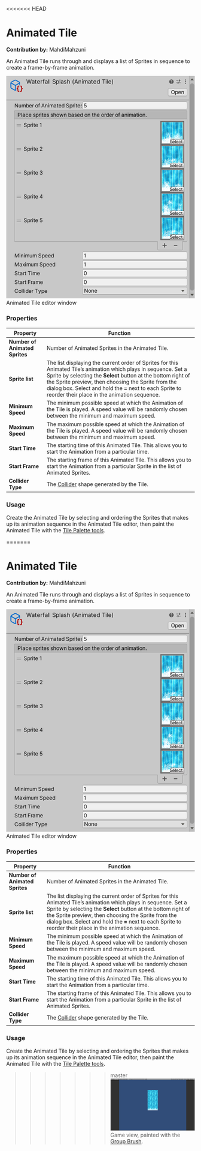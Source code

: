 <<<<<<< HEAD
# Animated Tile

__Contribution by:__  MahdiMahzuni

An Animated Tile runs through and displays a list of Sprites in sequence to create a frame-by-frame animation.

![](images/AnimatedTileEditor.png)<br/>Animated Tile editor window

### Properties

| Property                       | Function                                                     |
| ------------------------------ | ------------------------------------------------------------ |
| __Number of Animated Sprites__ | Number of Animated Sprites in the Animated Tile.             |
| __Sprite list__                | The list displaying the current order of Sprites for this Animated Tile’s animation which plays in sequence. Set a Sprite by selecting the **Select** button at the bottom right of the Sprite preview, then choosing the Sprite from the dialog box. Select and hold the **=** next to each Sprite to reorder their place in the animation sequence. |
| __Minimum Speed__              | The minimum possible speed at which the Animation of the Tile is played. A speed value will be randomly chosen between the minimum and maximum speed. |
| __Maximum Speed__              | The maximum possible speed at which the Animation of the Tile is played. A speed value will be randomly chosen between the minimum and maximum speed. |
| __Start Time__                 | The starting time of this Animated Tile. This allows you to start the Animation from a particular time. |
| __Start Frame__                | The starting frame of this Animated Tile. This allows you to start the Animation from a particular Sprite in the list of Animated Sprites. |
| __Collider Type__              | The [Collider](https://docs.unity3d.com/Manual/Collider2D.html) shape generated by the Tile. |

### Usage

Create the Animated Tile by selecting and ordering the Sprites that makes up its animation sequence in the Animated Tile editor, then paint the Animated Tile with the [Tile Palette tools](https://docs.unity3d.com/Manual/Tilemap-Painting.html).

=======
# Animated Tile

__Contribution by:__  MahdiMahzuni

An Animated Tile runs through and displays a list of Sprites in sequence to create a frame-by-frame animation.

![](images/AnimatedTileEditor.png)<br/>Animated Tile editor window

### Properties

| Property                       | Function                                                     |
| ------------------------------ | ------------------------------------------------------------ |
| __Number of Animated Sprites__ | Number of Animated Sprites in the Animated Tile.             |
| __Sprite list__                | The list displaying the current order of Sprites for this Animated Tile’s animation which plays in sequence. Set a Sprite by selecting the **Select** button at the bottom right of the Sprite preview, then choosing the Sprite from the dialog box. Select and hold the **=** next to each Sprite to reorder their place in the animation sequence. |
| __Minimum Speed__              | The minimum possible speed at which the Animation of the Tile is played. A speed value will be randomly chosen between the minimum and maximum speed. |
| __Maximum Speed__              | The maximum possible speed at which the Animation of the Tile is played. A speed value will be randomly chosen between the minimum and maximum speed. |
| __Start Time__                 | The starting time of this Animated Tile. This allows you to start the Animation from a particular time. |
| __Start Frame__                | The starting frame of this Animated Tile. This allows you to start the Animation from a particular Sprite in the list of Animated Sprites. |
| __Collider Type__              | The [Collider](https://docs.unity3d.com/Manual/Collider2D.html) shape generated by the Tile. |

### Usage

Create the Animated Tile by selecting and ordering the Sprites that makes up its animation sequence in the Animated Tile editor, then paint the Animated Tile with the [Tile Palette tools](https://docs.unity3d.com/Manual/Tilemap-Painting.html).

>>>>>>> master
![](images/AnimatedTile.png)<br/>Game view, painted with the [Group Brush](GroupBrush.md).